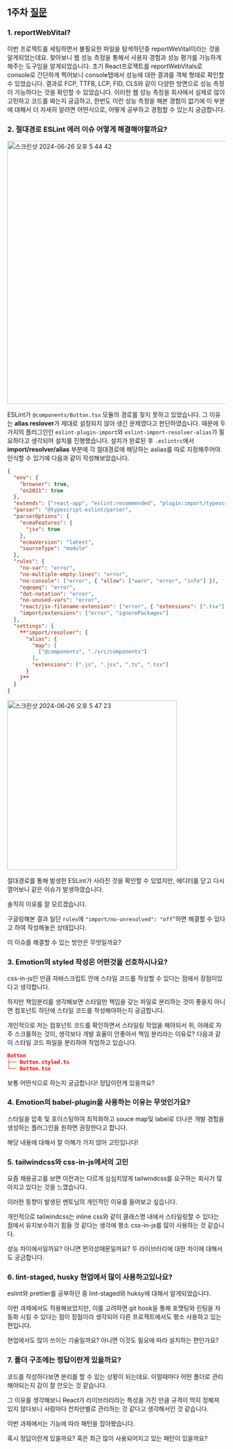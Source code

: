 ## 1주차 [질문](https://kibong.notion.site/db60b098e56e4333ae78e8c44edd09f5)

### 1. reportWebVital?
이번 프로젝트를 세팅하면서 불필요한 파일을 탐색하던중 reportWeVital이라는 것을 알게되었는데요.
찾아보니 웹 성능 측정을 통해서 사용자 경험과 성능 평가를 가능하게 해주는 도구임을 알게되었습니다.
초기 React프로젝트를 reportWebVitals로 console로 간단하게 찍어보니 console탭에서 성능에 대한 결과를 객체 형태로 확인할 수 있었습니다.
결과로 FCP, TTFB, LCP, FID, CLS와 같이 다양한 방면으로 성능 측정이 가능하다는 것을 확인할 수 있었습니다.
이러한 웹 성능 측정을 회사에서 실제로 많이 고민하고 코드를 짜는지 궁금하고, 한번도 이런 성능 측정을 해본 경험이 없기에 이 부분에 대해서 더 자세히 알려면 어떤식으로, 어떻게 공부하고 경험할 수 있는지 궁금합니다.

### 2. 절대경로 ESLint 에러 이슈 어떻게 해결해야할까요?
<img width="606" alt="스크린샷 2024-06-26 오후 5 44 42" src="https://github.com/kang-kibong/kang-kibong/assets/33623123/2acbd044-1698-4ffe-bc1b-bc4e0b9c2ae3">

ESLint가 `@components/Button.tsx` 모듈의 경로를 찾지 못하고 있었습니다.
그 이유는 **alias reslover**가 제대로 설정되지 않아 생긴 문제였다고 판단하였습니다.
때문에 두가지의 플러그인인 `eslint-plugin-import`와 `eslint-import-resolver-alias`가 필요하다고 생각되어 설치를 진행했습니다.
설치가 완료된 후 `.eslintrc`에서 **import/resolver/alias** 부분에 각 절대경로에 해당하는 aslias를 따로 지정해주어야 인식할 수 있기에 다음과 같이 작성해보았습니다.

```json
{
  "env": {
    "browser": true,
    "es2021": true
  },
  "extends": ["react-app", "eslint:recommended", "plugin:import/typescript", "airbnb", "prettier"],
  "parser": "@typescript-eslint/parser",
  "parserOptions": {
    "ecmaFeatures": {
      "jsx": true
    },
    "ecmaVersion": "latest",
    "sourceType": "module"
  },
  "rules": {
    "no-var": "error",
    "no-multiple-empty-lines": "error",
    "no-console": ["error", { "allow": ["warn", "error", "info"] }],
    "eqeqeq": "error",
    "dot-notation": "error",
    "no-unused-vars": "error",
    "react/jsx-filename-extension": ["error", { "extensions": [".tsx"] }],
    "import/extensions": ["error", "ignorePackages"]
  },
  "settings": {
    **"import/resolver": {
      "alias": {
        "map": [
          ["@components", "./src/components"]
        ],
        "extensions": [".js", ".jsx", ".ts", ".tsx"]
      }
    }**
  }
}
```
<img width="391" alt="스크린샷 2024-06-26 오후 5 47 23" src="https://github.com/kang-kibong/kang-kibong/assets/33623123/0af50065-124e-41d0-87e9-0d5302688883">

절대경로를 통해 발생한 ESLint가 사라진 것을 확인할 수 있었지만, 에디터를 닫고 다시 열어보니 같은 이슈가 발생하였습니다.

솔직히 이유를 잘 모르겠습니다.

구글링해본 결과 일단 `rules`에 `"import/no-unresolved": "off”`하면 해결할 수 있다고 하여 작성해놓은 상태입니다.

이 이슈를 해결할 수 있는 방안은 무엇일까요?

### 3. Emotion의 styled 작성은 어떤것을 선호하시나요?

css-in-js인 만큼 자바스크립트 안에 스타일 코드를 작성할 수 있다는 점에서 장점이있다고 생각합니다.

하지만 책임분리를 생각해보면 스타일만 책임을 갖는 파일로 분리하는 것이 좋을지 아니면 컴포넌트 하단에 스타일 코드를 작성해야하는지 궁금합니다.

개인적으로 저는 컴포넌트 코드를 확인하면서 스타일링 작업을 해야되서 위, 아래로 자주 스크롤하는 것이, 생각보다 개발 효율이 안좋아서 책임 분리라는 이유로? 다음과 같이 스타일 코드 파일을 분리하여 작업하고 있습니다.
```json
Button
├── Button.styled.ts
└── Button.tsx
```

보통 어떤식으로 하는지 궁금합니다! 정답이란게 있을까요?

### 4. Emotion의 babel-plugin을 사용하는 이유는 무엇인가요?

스타일을 압축 및 호이스팅하여 최적화하고 souce map및 label로 더나은 개발 경험을 생성하는 플러그인을 원하면 권장한다고 합니다.

해당 내용에 대해서 잘 이해가 가지 않아 고민입니다!

### 5. tailwindcss와 css-in-js에서의 고민

요즘 채용공고를 보면 이전과는 다르게 심심치않게 tailwindcss를 요구하는 회사가 많아지고 있다는 것을 느꼈습니다.

이러한 동향이 발생된 멘토님의 개인적인 이유를 들어보고 싶습니다.

개인적으로 tailwindcss는 inline css와 같이 클래스명 내에서 스타일링할 수 있다는 점에서 유지보수하기 힘들 것 같다는 생각에 평소 css-in-js를 많이 사용하는 것 같습니다.

성능 차이에서일까요? 아니면 편의성때문일까요? 두 라이브러리에 대한 차이에 대해서도 궁금합니다.

### 6. lint-staged, husky 현업에서 많이 사용하고있나요?

eslint와 prettier를 공부하던 중 lint-staged와 huksy에 대해서 알게되었습니다.

이번 과제에서도 적용해보았지만, 이를 고려하면 git hook을 통해 포맷팅와 린팅을 자동화 시킬 수 있다는 점이 장점이라 생각되어 다른 프로젝트에서도 평소 사용하고 있는 편입니다.

현업에서도 많이 쓰이는 기술일까요? 아니면 이것도 필요에 따라 설치하는 편인가요?

### 7. 폴더 구조에는 정답이란게 있을까요?

코드를 작성하다보면 분리를 할 수 있는 상황이 되는데요. 이럴때마다 어떤 폴더로 관리해야되는지 감이 잘 안오는 것 같습니다.

그 이유를 생각해보니 React가 라이브러리라는 특성을 가진 만큼 규격이 딱히 정해져 있지 않다보니 사람마다 천차만별로 관리하는 것 같다고 생각해서인 것 같습니다.

이번 과제에서는 기능에 따라 패턴을 잡아봤습니다.

혹시 정답이란게 있을까요? 혹은 최근 많이 사용되어지고 있는 패턴이 있을까요?